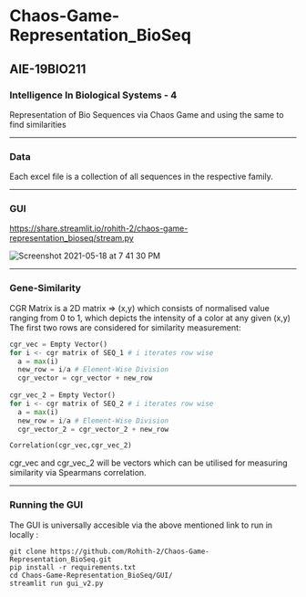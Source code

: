 # Chaos-Game-Representation_BioSeq
## AIE-19BIO211
### Intelligence In Biological Systems - 4
Representation of Bio Sequences via Chaos Game and using the same to find similarities
<hr style=\"border:0.5px solid gray\"> </hr>  

### Data    
Each excel file is a collection of all sequences in the respective family. 

<hr style=\"border:0.5px solid gray\"> </hr>  

### GUI  
https://share.streamlit.io/rohith-2/chaos-game-representation_bioseq/stream.py  

![Screenshot 2021-05-18 at 7 41 30 PM](https://user-images.githubusercontent.com/55501708/118666828-19b24380-b811-11eb-8ad6-ac894089cf01.png)

<hr style=\"border:0.5px solid gray\"> </hr>  
  
### Gene-Similarity  
CGR Matrix is a 2D matrix => (x,y) which consists of normalised value ranging from 0 to 1, which depicts the intensity of a color at any given (x,y)  
The first two rows are considered for similarity measurement:  
```Python
cgr_vec = Empty Vector()
for i <- cgr matrix of SEQ_1 # i iterates row wise
  a = max(i)
  new_row = i/a # Element-Wise Division
  cgr_vector = cgr_vector + new_row
  
cgr_vec_2 = Empty Vector()
for i <- cgr matrix of SEQ_2 # i iterates row wise
  a = max(i)
  new_row = i/a # Element-Wise Division
  cgr_vector_2 = cgr_vector_2 + new_row

Correlation(cgr_vec,cgr_vec_2)
```

cgr_vec and cgr_vec_2 will be vectors which can be utilised for measuring similarity via Spearmans correlation. 
<hr style=\"border:0.5px solid gray\"> </hr>  

### Running the GUI  
The GUI is universally accesible via the above mentioned link to run in locally :  
```
git clone https://github.com/Rohith-2/Chaos-Game-Representation_BioSeq.git
pip install -r requirements.txt  
cd Chaos-Game-Representation_BioSeq/GUI/
streamlit run gui_v2.py 
```
